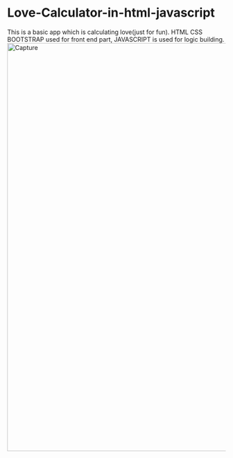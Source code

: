 # Love-Calculator-in-html-javascript
This is a basic app which is calculating love(just for fun).
HTML CSS BOOTSTRAP used for front end part, JAVASCRIPT is used for logic building.
<img width="941" alt="Capture" src="https://user-images.githubusercontent.com/37629476/106881884-15e82e80-6704-11eb-9fc3-90ce742c8dc9.PNG">

